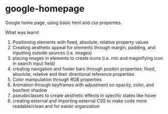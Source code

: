 # google-homepage

Google home page, using basic html and css properties.

What was learnt
1. Positioning elements with fixed, absolute, relative property values 
2. Creating aesthetic appeal for elements through margin, padding, and inputting outside sources (i.e. images)
3. placing images in elements to create icons (i.e. mic and maginifying icon in search input field)
4. creating navigation and footer bars through positon properties: fixed, absolute, relative and their directional reference properties
5. Color manipulation through RGB properties
6. Animation through keyframes with adjustment on opacity, color, and box/text shadow 
7. pseudoclasses to create aesthetic effects in specific states like hover
8. creating external and importing external CSS to make code more readable/clean and for easier organzation
